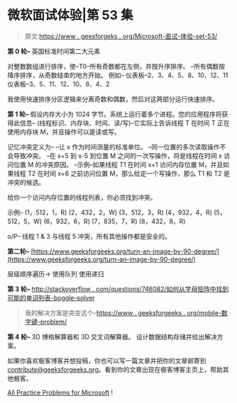 # 微软面试体验|第 53 集

> 原文:[https://www . geesforgeks . org/Microsoft-面试-体验-set-53/](https://www.geeksforgeeks.org/microsoft-interview-experience-set-53/)

**第 0 轮–**
英国标准时间第二大元素

对整数数组进行排序，使–T0–所有奇数都在左侧，并按升序排序。
–所有偶数按降序排序，从奇数结束的地方开始。
例如–
仪表板–2、3、4、5、8、10、12、11
仪表板–3、5、11、12、10、8、4、2

我使用快速排序分区逻辑来分离奇数和偶数，然后对这两部分运行快速排序。

**第 1 轮–**
假设内存大小为 1024 字节。系统上运行着多个进程。您的应用程序将获得此信息–
(线程标识、内存块、时间、读/写)–它实际上告诉线程 T 在时间 T 正在使用内存块 M，并且操作可以是读或写。

记忆冲突定义为–
–让 x 作为时间测量的标准单位。
–同一位置的多次读取操作不会导致冲突。
–在 x+5 到 x-5 到位置 M 之间的一次写操作，将是线程在时间 x 访问位置 M 的冲突原因。
–示例–如果线程 T1 在时间 x+1 访问内存位置 M，并且如果线程 T2 在时间 x+6 之前访问位置 M，那么给定一个写操作，那么 T1 和 T2 是冲突的候选。

给你一个访问内存位置的线程列表，你必须找到冲突。

示例–
(1，512，1，R)
(2，432，2，W)
(3，512，3，R)
(4，932，4，R)
(5，512，5，W)
(6，932，6，R)
(7，835，7，R)
(8，432，8，R)

o/P–
线程 1 & 3 与线程 5
冲突，所有其他操作都是安全的。

**第二轮–**
[https://www.geeksforgeeks.org/turn-an-image-by-90-degree/](https://www.geeksforgeeks.org/turn-an-image-by-90-degree/)

层级顺序遍历->
使用队列
使用递归

**第 3 轮–**
[http://stackoverflow . com/questions/746082/如何从字母矩阵中找到可能的单词列表-boggle-solver](http://stackoverflow.com/questions/746082/how-to-find-list-of-possible-words-from-a-letter-matrix-boggle-solver)
>我的解决方案是突变这个–[https://www . geeksforgeeks . org/mobile-数字键-problem/](https://www.geeksforgeeks.org/mobile-numeric-keypad-problem/)

**第 4 轮–**
3D 博格解算器和 3D 交叉词解算器。
设计数据结构存储并给出解决方案。

如果你喜欢极客博客并想投稿，你也可以写一篇文章并把你的文章邮寄到 contribute@geeksforgeeks.org。看到你的文章出现在极客博客主页上，帮助其他极客。

[All Practice Problems for Microsoft](https://practice.geeksforgeeks.org/company/Microsoft/) !